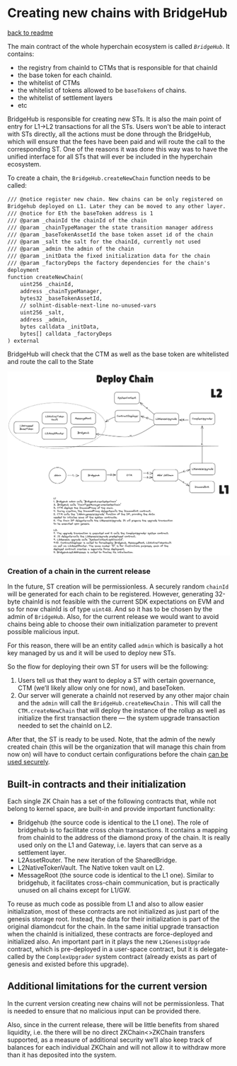 # Creating new chains with BridgeHub

[back to readme](../README.md)

The main contract of the whole hyperchain ecosystem is called *`BridgeHub`*. It contains:

- the registry from chainId to CTMs that is responsible for that chainId
- the base token for each chainId.
- the whitelist of CTMs
- the whitelist of tokens allowed to be `baseTokens` of chains.
- the whitelist of settlement layers
- etc

BridgeHub is responsible for creating new STs. It is also the main point of entry for L1→L2 transactions for all the STs. Users won't be able to interact with STs directly, all the actions must be done through the BridgeHub, which will ensure that the fees have been paid and will route the call to the corresponding ST. One of the reasons it was done this way was to have the unified interface for all STs that will ever be included in the hyperchain ecosystem.

To create a chain, the `BridgeHub.createNewChain` function needs to be called:

```solidity
/// @notice register new chain. New chains can be only registered on Bridgehub deployed on L1. Later they can be moved to any other layer.
/// @notice for Eth the baseToken address is 1
/// @param _chainId the chainId of the chain
/// @param _chainTypeManager the state transition manager address
/// @param _baseTokenAssetId the base token asset id of the chain
/// @param _salt the salt for the chainId, currently not used
/// @param _admin the admin of the chain
/// @param _initData the fixed initialization data for the chain
/// @param _factoryDeps the factory dependencies for the chain's deployment
function createNewChain(
    uint256 _chainId,
    address _chainTypeManager,
    bytes32 _baseTokenAssetId,
    // solhint-disable-next-line no-unused-vars
    uint256 _salt,
    address _admin,
    bytes calldata _initData,
    bytes[] calldata _factoryDeps
) external
```

BridgeHub will check that the CTM as well as the base token are whitelisted and route the call to the State

![newChain (2).png](./img/create_new_chain.png)

### Creation of a chain in the current release

In the future, ST creation will be permissionless. A securely random `chainId` will be generated for each chain to be registered. However, generating 32-byte chainId is not feasible with the current SDK expectations on EVM and so for now chainId is of type `uint48`. And so it has to be chosen by the admin of `BridgeHub`. Also, for the current release we would want to avoid chains being able to choose their own initialization parameter to prevent possible malicious input.

For this reason, there will be an entity called `admin` which is basically a hot key managed by us and it will be used to deploy new STs.

So the flow for deploying their own ST for users will be the following:

1. Users tell us that they want to deploy a ST with certain governance, CTM (we’ll likely allow only one for now), and baseToken.
2. Our server will generate a chainId not reserved by any other major chain and the `admin` will call the `BridgeHub.createNewChain` . This will call the `CTM.createNewChain` that will deploy the instance of the rollup as well as initialize the first transaction there — the system upgrade transaction needed to set the chainId on L2.

After that, the ST is ready to be used. Note, that the admin of the newly created chain (this will be the organization that will manage this chain from now on) will have to conduct certain configurations before the chain [can be used securely](../chain_management/admin_role.md).

## Built-in contracts and their initialization

Each single ZK Chain has a set of the following contracts that, while not belong to kernel space, are built-in and provide important functionality:

- Bridgehub (the source code is identical to the L1 one). The role of bridgehub is to facilitate cross chain transactions. It contains a mapping from chainId to the address of the diamond proxy of the chain. It is really used only on the L1 and Gateway, i.e. layers that can serve as a settlement layer.
- L2AssetRouter. The new iteration of the SharedBridge.
- L2NativeTokenVault. The Native token vault on L2.
- MessageRoot (the source code is identical to the L1 one). Similar to bridgehub, it facilitates cross-chain communication, but is practically unused on all chains except for L1/GW.

To reuse as much code as possible from L1 and also to allow easier initialization, most of these contracts are not initialized as just part of the genesis storage root. Instead, the data for their initialization is part of the original diamondcut for the chain. In the same initial upgrade transaction when the chainId is initialized, these contracts are force-deployed and initialized also. An important part in it plays the new `L2GenesisUpgrade` contract, which is pre-deployed in a user-space contract, but it is delegate-called by the `ComplexUpgrader` system contract (already exists as part of genesis and existed before this upgrade).

## Additional limitations for the current version

In the current version creating new chains will not be permissionless. That is needed to ensure that no malicious input can be provided there.

Also, since in the current release, there will be little benefits from shared liquidity, i.e. the there will be no direct ZKChain<>ZKChain transfers supported, as a measure of additional security we’ll also keep track of balances for each individual ZKChain and will not allow it to withdraw more than it has deposited into the system.
